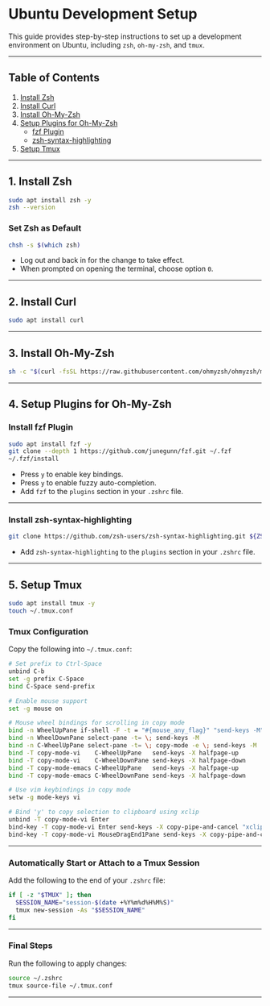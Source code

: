# Ubuntu Development Setup

This guide provides step-by-step instructions to set up a development environment on Ubuntu, including `zsh`, `oh-my-zsh`, and `tmux`.

---

## Table of Contents

1. [Install Zsh](#install-zsh)  
2. [Install Curl](#install-curl)  
3. [Install Oh-My-Zsh](#install-oh-my-zsh)  
4. [Setup Plugins for Oh-My-Zsh](#setup-plugins-for-oh-my-zsh)  
   - [fzf Plugin](#install-fzf-plugin)  
   - [zsh-syntax-highlighting](#install-zsh-syntax-highlighting)  
5. [Setup Tmux](#setup-tmux)

---

## 1. Install Zsh

```bash
sudo apt install zsh -y
zsh --version
```

### Set Zsh as Default

```bash
chsh -s $(which zsh)
```

- Log out and back in for the change to take effect.  
- When prompted on opening the terminal, choose option `0`.

---

## 2. Install Curl

```bash
sudo apt install curl
```

---

## 3. Install Oh-My-Zsh

```bash
sh -c "$(curl -fsSL https://raw.githubusercontent.com/ohmyzsh/ohmyzsh/master/tools/install.sh)"
```

---

## 4. Setup Plugins for Oh-My-Zsh

### Install fzf Plugin

```bash
sudo apt install fzf -y
git clone --depth 1 https://github.com/junegunn/fzf.git ~/.fzf
~/.fzf/install
```

- Press `y` to enable key bindings.  
- Press `y` to enable fuzzy auto-completion.  
- Add `fzf` to the `plugins` section in your `.zshrc` file.

---

### Install zsh-syntax-highlighting

```bash
git clone https://github.com/zsh-users/zsh-syntax-highlighting.git ${ZSH_CUSTOM:-~/.oh-my-zsh/custom}/plugins/zsh-syntax-highlighting
```

- Add `zsh-syntax-highlighting` to the `plugins` section in your `.zshrc` file.

---

## 5. Setup Tmux

```bash
sudo apt install tmux -y
touch ~/.tmux.conf
```

### Tmux Configuration

Copy the following into `~/.tmux.conf`:

```bash
# Set prefix to Ctrl-Space
unbind C-b
set -g prefix C-Space
bind C-Space send-prefix

# Enable mouse support
set -g mouse on

# Mouse wheel bindings for scrolling in copy mode
bind -n WheelUpPane if-shell -F -t = "#{mouse_any_flag}" "send-keys -M" "if -Ft= '#{pane_in_mode}' 'send-keys -M' 'select-pane -t=; copy-mode -e; send-keys -M'"
bind -n WheelDownPane select-pane -t= \; send-keys -M
bind -n C-WheelUpPane select-pane -t= \; copy-mode -e \; send-keys -M
bind -T copy-mode-vi    C-WheelUpPane   send-keys -X halfpage-up
bind -T copy-mode-vi    C-WheelDownPane send-keys -X halfpage-down
bind -T copy-mode-emacs C-WheelUpPane   send-keys -X halfpage-up
bind -T copy-mode-emacs C-WheelDownPane send-keys -X halfpage-down

# Use vim keybindings in copy mode
setw -g mode-keys vi

# Bind 'y' to copy selection to clipboard using xclip
unbind -T copy-mode-vi Enter
bind-key -T copy-mode-vi Enter send-keys -X copy-pipe-and-cancel "xclip -selection c"
bind-key -T copy-mode-vi MouseDragEnd1Pane send-keys -X copy-pipe-and-cancel "xclip -in -selection clipboard"
```

---

### Automatically Start or Attach to a Tmux Session

Add the following to the end of your `.zshrc` file:

```bash
if [ -z "$TMUX" ]; then
  SESSION_NAME="session-$(date +%Y%m%d%H%M%S)"
  tmux new-session -As "$SESSION_NAME"
fi
```

---

### Final Steps

Run the following to apply changes:

```bash
source ~/.zshrc
tmux source-file ~/.tmux.conf
```

---

